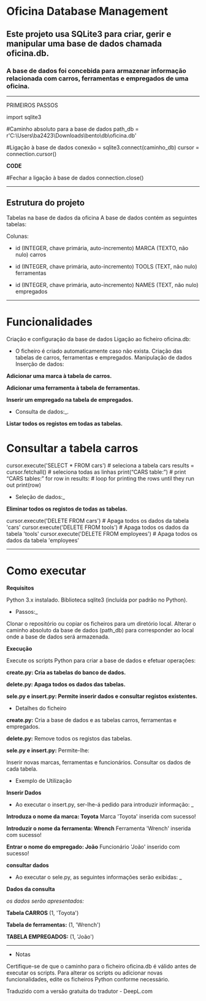 # Oficina Database Management
## Este projeto usa SQLite3 para criar, gerir e manipular uma base de dados chamada oficina.db.
### A base de dados foi concebida para armazenar informação relacionada com carros, ferramentas e empregados de uma oficina.
-----------------------------------------------------------------------------


PRIMEIROS PASSOS

import sqlite3  

#Caminho absoluto para a base de dados
path_db = r'C:\Users\ba2423\Downloads\bento\db\oficina.db'

#Ligação à base de dados
conexão = sqlite3.connect(caminho_db)
cursor = connection.cursor()

**CODE**

#Fechar a ligação à base de dados
connection.close()

---
## Estrutura do projeto

Tabelas na base de dados da oficina
A base de dados contém as seguintes tabelas: 


Colunas:

* id (INTEGER, chave primária, auto-incremento)
MARCA (TEXTO, não nulo)
carros

* id (INTEGER, chave primária, auto-incremento)
TOOLS (TEXT, não nulo)
ferramentas

* id (INTEGER, chave primária, auto-incremento)
NAMES (TEXT, não nulo) empregados


-----------------------------------------------------------------------------


# Funcionalidades
Criação e configuração da base de dados
Ligação ao ficheiro oficina.db:

* O ficheiro é criado automaticamente caso não exista.
Criação das tabelas de carros, ferramentas e empregados.
Manipulação de dados
Inserção de dados:

**Adicionar uma marca à tabela de carros.**

**Adicionar uma ferramenta à tabela de ferramentas.**

**Inserir um empregado na tabela de empregados.**

* Consulta de dados:_.

**Listar todos os registos em todas as tabelas.**

# Consultar a tabela carros
cursor.execute('SELECT * FROM cars') # seleciona a tabela cars
results = cursor.fetchall() # seleciona todas as linhas
print(“CARS table:”) # print “CARS tables:”
for row in results: # loop for printing the rows until they run out
    print(row)


* Seleção de dados:_

**Eliminar todos os registos de todas as tabelas.**

cursor.execute('DELETE FROM cars') # Apaga todos os dados da tabela 'cars'
cursor.execute('DELETE FROM tools') # Apaga todos os dados da tabela 'tools'
cursor.execute('DELETE FROM employees') # Apaga todos os dados da tabela 'employees'


-----------------------------------------------------------------------------

# Como executar
**Requisitos**

Python 3.x instalado.
Biblioteca sqlite3 (incluída por padrão no Python).

* Passos:_

Clonar o repositório ou copiar os ficheiros para um diretório local.
Alterar o caminho absoluto da base de dados (path_db) para corresponder ao local onde a base de dados será armazenada.

**Execução**

Execute os scripts Python para criar a base de dados e efetuar operações:

**create.py: Cria as tabelas do banco de dados.**

**delete.py: Apaga todos os dados das tabelas.**

**sele.py e insert.py: Permite inserir dados e consultar registos existentes.**

* Detalhes do ficheiro

**create.py:**
Cria a base de dados e as tabelas carros, ferramentas e empregados.

**delete.py:**
Remove todos os registos das tabelas.

**sele.py e insert.py:**
Permite-lhe:

Inserir novas marcas, ferramentas e funcionários.
Consultar os dados de cada tabela.


* Exemplo de Utilização

**Inserir Dados**

* Ao executar o insert.py, ser-lhe-á pedido para introduzir informação: _


**Introduza o nome da marca: Toyota**
Marca 'Toyota' inserida com sucesso!

**Introduzir o nome da ferramenta: Wrench**
Ferramenta 'Wrench' inserida com sucesso!

**Entrar o nome do empregado: João**
Funcionário 'João' inserido com sucesso!

**consultar dados**

* Ao executar o sele.py, as seguintes informações serão exibidas: _

**Dados da consulta**

_os dados serão apresentados:_

**Tabela CARROS**
(1, 'Toyota')

**Tabela de ferramentas:**
(1, 'Wrench')

**TABELA EMPREGADOS:**
(1, 'João')

-----------------------------------------------------------------------------
* Notas

Certifique-se de que o caminho para o ficheiro oficina.db é válido antes de executar os scripts.
Para alterar os scripts ou adicionar novas funcionalidades, edite os ficheiros Python conforme necessário. 


Traduzido com a versão gratuita do tradutor - DeepL.com
